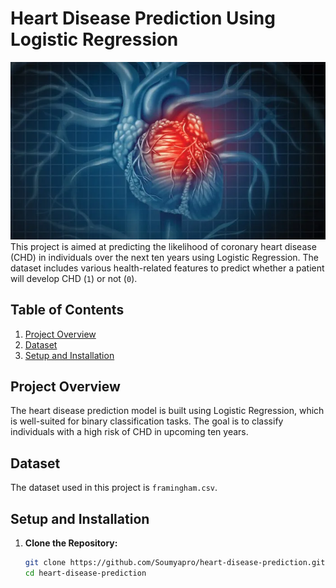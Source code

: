 # Heart Disease Prediction Using Logistic Regression
![Model Performance](h1.jpg) 
This project is aimed at predicting the likelihood of coronary heart disease (CHD) in individuals over the next ten years using Logistic Regression. The dataset includes various health-related features to predict whether a patient will develop CHD (`1`) or not (`0`).

## Table of Contents

1. [Project Overview](#project-overview)
2. [Dataset](#dataset)
3. [Setup and Installation](#setup-and-installation)

## Project Overview

The heart disease prediction model is built using Logistic Regression, which is well-suited for binary classification tasks. The goal is to classify individuals with a high risk of CHD in upcoming ten years.

## Dataset

The dataset used in this project is `framingham.csv`.

## Setup and Installation

1. **Clone the Repository:**
   ```sh
   git clone https://github.com/Soumyapro/heart-disease-prediction.git
   cd heart-disease-prediction
